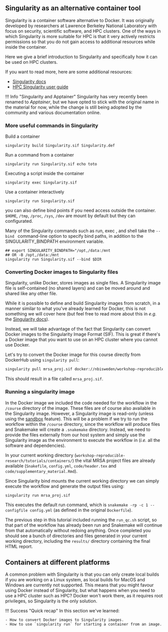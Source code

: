 ## Singularity as an alternative container tool

Singularity is a container software alternative to Docker. It was originally
developed by researchers at Lawrence Berkeley National Laboratory with focus on
security, scientific software, and HPC clusters. One of the ways in which
Singularity is more suitable for HPC is that it very actively restricts
permissions so that you do not gain access to additional resources while inside
the container.

Here we give a brief introduction to Singularity and specifically how it can be
used on HPC clusters.

If you want to read more, here are some additional resources:

* [Singularity docs](https://sylabs.io/guides/master/user-guide/)
* [HPC Singularity user guide](
  https://www.uppmax.uu.se/support/user-guides/singularity-user-guide/)

!!! Info "Singularity and Apptainer"
    Singularity has very recently been renamed to *Apptainer*, but we have opted
    to stick with the original name in the material for now, while the change is
    still being adopted by the community and various documentation online.


### More useful commands in Singularity

Build a container

`singularity build Singularity.sif Singularity.def`

Run a command from a container

`singularity run Singularity.sif echo toto`

Executing a script inside the container

`singularity exec Singularity.sif` 

Use a container interactively

`singularity run Singularity.sif` 

you can also define bind points if you need access outside the container. 
`$HOME`, `/tmp`, `/proc`, `/sys`, `/dev` are mount by default but they can configurated.

Many of the Singularity commands such as run, exec , and shell take the `--bind ` 
command-line option to specify bind paths, in addition to the SINGULARITY_BINDPATH environment variable.

```
## export SINGULARITY_BINDPATH="/opt,/data:/mnt
## OR -B /opt,/data:/mnt 
singularity run Singularity.sif --bind $DIR
```


### Converting Docker images to Singularity files

Singularity, unlike Docker, stores images as single files. A Singularity
image file is self-contained (no shared layers) and can be moved around and
shared like any other file.

While it is possible to define and build Singularity images from scratch, in a
manner similar to what you've already learned for Docker, this is not something
we will cover here (but feel free to read more about this in _e.g._ the
[Singularity docs](https://sylabs.io/guides/master/user-guide/definition_files.html)).

Instead, we will take advantage of the fact that Singularity can convert Docker
images to the Singularity Image Format (SIF). This is great if there's a Docker
image that you want to use on an HPC cluster where you cannot use
Docker.

<!---
!!! Tip
    If you are running singularity through Vagrant VirtualBox you may have to
    set the temporary directory that Singularity uses during pull/build commands
    to something with more disk space. First run `mkdir ~/tmp` to create a tmp
    directory inside the home folder of the VirtualBox, then
    `export SINGULARITY_TMPDIR="~/tmp"`.
--->

Let's try to convert the Docker image for this course directly from DockerHub
using `singularity pull`:


```bash
singularity pull mrsa_proj.sif docker://nbisweden/workshop-reproducible-research
```

This should result in a file called `mrsa_proj.sif`.

### Running a singularity image

In the Docker image we included the code needed for the workflow in the
`/course` directory of the image. These files are of course also available in
the Singularity image. However, a Singularity image is read-only (unless using
the [sandbox](https://sylabs.io/guides/master/user-guide/build_a_container.html#creating-writable-sandbox-directories)
feature). This will be a problem if we try to run the workflow
within the `/course` directory, since the workflow will produce files and
Snakemake will create a `.snakemake` directory.  Instead, we need to provide
the files externally from our host system and simply use the Singularity image
as the environment to execute the workflow in (*i.e.* all the software and
dependencies).

In your current working directory (`workshop-reproducible-research/tutorials/containers/`)
the vital MRSA project files are already available (`Snakefile`, `config.yml`,
`code/header.tex` and `code/supplementary_material.Rmd`).

Since Singularity bind mounts the current working directory we can simply
execute the workflow and generate the output files using:

```bash
singularity run mrsa_proj.sif
```

This executes the default run command, which is
`snakemake -rp -c 1 --configfile config.yml` (as defined in the original
`Dockerfile`).

The previous step in this tutorial included running the `run_qc.sh` script,
so that part of the workflow has already been run and Snakemake will continue
from that automatically without redoing anything. Once completed you should
see a bunch of directories and files generated in your current working
directory, including the `results/` directory containing the final HTML report.

## Containers at different platforms

A common problem with Singularity is that you can only create local builds if
you are working on a Linux system, as local builds for MacOS and Windows are
currently not supported. This means that you might favour using Docker instead
of Singularity, but what happens when you need to use a HPC cluster such as
HPC? Docker won't work there, as it requires root privileges, so Singularity
is the only solution. 


<!--- You can only run Singularity images there, however, not
*build* them...

So, how do you get a Singularity image for use on HPC if you can't build it
either locally or on HPC? While it's possible to do remote builds (via the
`--remote` flag), in our experience this functionality is not stable and for a
lot of cases it won't help. Since most researchers will want to work in private
Git repositories they can't supply their Conda `environment.yml` file to remote
builds (which only works for public repositories), which means that you’ll have
to specify packages manually inside the container instead.

There is, however, another solution: using Singularity inside Docker. By
creating a bare-bones, Linux-based Docker image with Singularity you can build
Singularity images locally on non-Linux operating systems. This can be either
done from Singularity definition files or directly from already existing Docker
images. You can read more about this at the following [GitHub repository](https://github.com/kaczmarj/singularity-in-docker).

--->

!!! Success "Quick recap"
    In this section we've learned:

    - How to convert Docker images to Singularity images.
    - How to use `singularity run` for starting a container from an image.


<!---
    - How to build a Singularity image using Singularity inside Docker.
--->